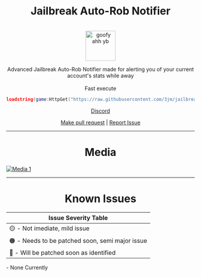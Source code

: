<div align="center">
<h1>Jailbreak Auto-Rob Notifier</h1>

<br />

<a href="https://cdn.discordapp.com/attachments/995764976369279127/999846528468394004/7708-yb-angry2.png">
  <img
    height="80"
    width="80"
    alt="goofy ahh yb"
    src="https://cdn.discordapp.com/attachments/995764976369279127/999846528468394004/7708-yb-angry2.png"
  />
</a>

<p>Advanced Jailbreak Auto-Rob Notifier made for alerting you of your current account's stats while away
<br /><br />Fast execute</p>

```lua
loadstring(game:HttpGet("https://raw.githubusercontent.com/3jm/jailbreak-auto-rob-notifier/main/jailbreak-auto-rob-notifier.lua"))()
```


[Discord](https://discord.gg/XUXSendq74)
<br />

[Make pull request](https://github.com/3jm/jailbreak-auto-rob-notifier/compare) | [Report Issue](https://github.com/3jm/jailbreak-auto-rob-notifier/issues/new)

</div>

<hr />

<div align="center">
<h1>Media</h1>
</div>

<a href="https://cdn.discordapp.com/attachments/995764976369279127/1000957323054944326/unknown.png?size=4096">
  <img
    alt="Media 1"
    src="https://cdn.discordapp.com/attachments/995764976369279127/1000957323054944326/unknown.png?size=4096"
  />
</a>

<br />
<hr />

<div align="center">
<h1>Known Issues</h1>
</div>

| Issue Severity Table |
| ------------|
| 🟡 - Not imediate, mild issue |
| 🟠 - Needs to be patched soon, semi major issue |
| 🔴 - Will be patched soon as identified |

<p align="left">
  - None Currently
</p>
